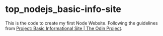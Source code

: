 # top_nodejs_basic-info-site

This is the code to create my first Node Website. Following the guidelines from [Project: Basic Informational Site | The Odin Project](https://www.theodinproject.com/lessons/nodejs-basic-informational-site).

 
